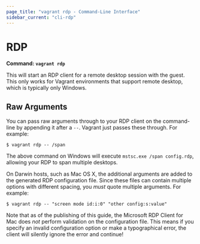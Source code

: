 ```yaml
---
page_title: "vagrant rdp - Command-Line Interface"
sidebar_current: "cli-rdp"
---
```


# RDP

**Command: `vagrant rdp`**

This will start an RDP client for a remote desktop session with the
guest. This only works for Vagrant environments that support remote
desktop, which is typically only Windows.

## Raw Arguments

You can pass raw arguments through to your RDP client on the
command-line by appending it after a `--`. Vagrant just passes
these through. For example:

```
$ vagrant rdp -- /span
```

The above command on Windows will execute `mstsc.exe /span config.rdp`,
allowing your RDP to span multiple desktops.


On Darwin hosts, such as Mac OS X, the additional arguments are added to the
generated RDP configuration file. Since these files can contain multiple options
with different spacing, you _must_ quote multiple arguments. For example:

```
$ vagrant rdp -- "screen mode id:i:0" "other config:s:value"
```

Note that as of the publishing of this guide, the Microsoft RDP Client for Mac
does _not_ perform validation on the configuration file. This means if you
specify an invalid configuration option or make a typographical error, the
client will silently ignore the error and continue!

